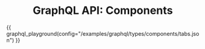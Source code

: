 # <center>GraphQL API: Components</center>

{{ graphql_playground(config="/examples/graphql/types/components/tabs.json") }}
